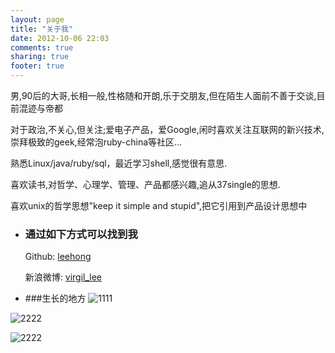 ```yaml
---
layout: page
title: "关于我"
date: 2012-10-06 22:03
comments: true
sharing: true
footer: true
---
```


男,90后的大哥,长相一般,性格随和开朗,乐于交朋友,但在陌生人面前不善于交谈,目前混迹与帝都

对于政治,不关心,但关注;爱电子产品，爱Google,闲时喜欢关注互联网的新兴技术,崇拜极致的geek,经常泡ruby-china等社区...

熟悉Linux/java/ruby/sql，最近学习shell,感觉很有意思.

喜欢读书,对哲学、心理学、管理、产品都感兴趣,追从37single的思想.

喜欢unix的哲学思想"keep it simple and stupid",把它引用到产品设计思想中

* ### 通过如下方式可以找到我

    Github: [leehong](https://github.com/leehong/)

    新浪微博: [virgil_lee](http://weibo.com/516812301)

* ###生长的地方
![1111](http://leehong.github.com/images/1111.jpg)

![2222](http://leehong.github.com/images/2222.jpg)

![2222](http://leehong.github.com/images/3333.jpg)

    